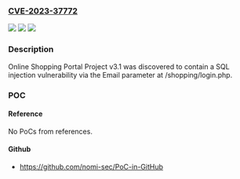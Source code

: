 ### [CVE-2023-37772](https://cve.mitre.org/cgi-bin/cvename.cgi?name=CVE-2023-37772)
![](https://img.shields.io/static/v1?label=Product&message=n%2Fa&color=blue)
![](https://img.shields.io/static/v1?label=Version&message=n%2Fa&color=blue)
![](https://img.shields.io/static/v1?label=Vulnerability&message=n%2Fa&color=brighgreen)

### Description

Online Shopping Portal Project v3.1 was discovered to contain a SQL injection vulnerability via the Email parameter at /shopping/login.php.

### POC

#### Reference
No PoCs from references.

#### Github
- https://github.com/nomi-sec/PoC-in-GitHub

